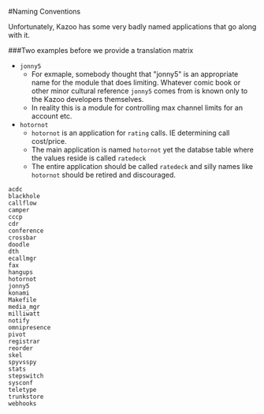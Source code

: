 #Naming Conventions

Unfortunately, Kazoo has some very badly named applications that go along with it.

###Two examples before we provide a translation matrix

* `jonny5`
  * For exmaple, somebody thought that "jonny5" is an appropriate name for the module that does limiting.  Whatever comic book or other minor cultural reference `jonny5` comes from is known only to the Kazoo developers themselves.
  * In reality this is a module for controlling max channel limits for an account etc.
* `hotornot`
  * `hotornot` is an application for `rating` calls.  IE determining call cost/price.
  *  The main application is named `hotornot` yet the databse table where the values reside is called `ratedeck`
  *  The entire application should be called `ratedeck` and silly names like `hotornot` should be retired and discouraged.
  

```
acdc
blackhole
callflow
camper
cccp
cdr
conference
crossbar
doodle
dth
ecallmgr
fax
hangups
hotornot
jonny5
konami
Makefile
media_mgr
milliwatt
notify
omnipresence
pivot
registrar
reorder
skel
spyvsspy
stats
stepswitch
sysconf
teletype
trunkstore
webhooks


```


